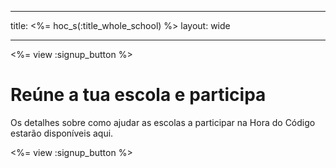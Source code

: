* * *

title: <%= hoc_s(:title_whole_school) %> layout: wide

* * *

<%= view :signup_button %>

# Reúne a tua escola e participa

Os detalhes sobre como ajudar as escolas a participar na Hora do Código estarão disponíveis aqui.

<%= view :signup_button %>
